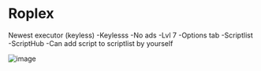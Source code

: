 # Roplex
Newest executor (keyless) 
-Keylesss
-No ads
-Lvl 7
-Options tab 
-Scriptlist
-ScriptHub
-Can add script to scriptlist by yourself

![image](https://user-images.githubusercontent.com/112808491/207327292-2974da82-2054-4860-a6ea-ff6559b40ea5.png)
